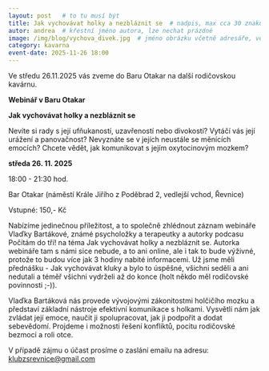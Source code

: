 ```yaml
---
layout: post   # to tu musí být
title: Jak vychovávat holky a nezbláznit se  # nadpis, max cca 30 znaků (vyzkoušet)
autor: andrea  # křestní jméno autora, lze nechat prázdné
image: /img/blog/vychova_divek.jpg  # jméno obrázku včetně adresáře, velikost 900x600
category: kavarna
event-date: 2025-11-26 18:00
---
```

Ve středu 26.11.2025 vás zveme do Baru Otakar na další rodičovskou kavárnu.

<!--vice-->


**Webinář v Baru Otakar**

**Jak vychovávat holky a nezbláznit se**

Nevíte si rady s její ufňukaností, uzavřeností nebo divokostí?
 Vytáčí vás její urážení a panovačnost?
Nevyznáte se v jejích neustále se měnících emocích? Chcete vědět, jak komunikovat s jejím oxytocinovým mozkem?

**středa 26. 11. 2025**

18:00 - 21:30 hod.

Bar Otakar (náměstí Krále Jiřího z Poděbrad 2, vedlejší vchod, Řevnice)

Vstupné: 150,- Kč 

Nabízíme jedinečnou příležitost, a to společně zhlédnout záznam webináře Vlaďky Bartákové, známé psycholožky a terapeutky a autorky podcasu Počítám do tří! na téma Jak vychovávat holky a nezbláznit se.
Autorka webináře tam s námi sice nebude, a to ani online, ale i tak to bude výživné, protože to budou více jak 3 hodiny nabité informacemi.
Už jsme měli přednášku - Jak vychovávat kluky a bylo to úspěšné, všichni seděli a ani nedutali a téměř všichni vydrželi až do konce (holt někdo měl rodičovské povinnosti ;-)).


Vlaďka Bartáková nás provede vývojovými zákonitostmi holčičího mozku a představí základní nástroje efektivní komunikace s holkami. Vysvětlí nám jak zvládat její emoce, naučit ji spolupracovat, jak ji podpořit a dodat sebevědomí. Projdeme i možnosti řešení konfliktů, pocitu rodičovské bezmoci a roli otce. 


V případě zájmu o účast prosíme o zaslání emailu na adresu: klubzsrevnice@gmail.com

<!--quote-->
